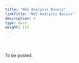 ```yaml
---
title: "NGS Analysis Basics"
linkTitle: "NGS Analysis Basics"
description: >
type: docs
weight: 113
---
```


<br></br>

To be posted.

